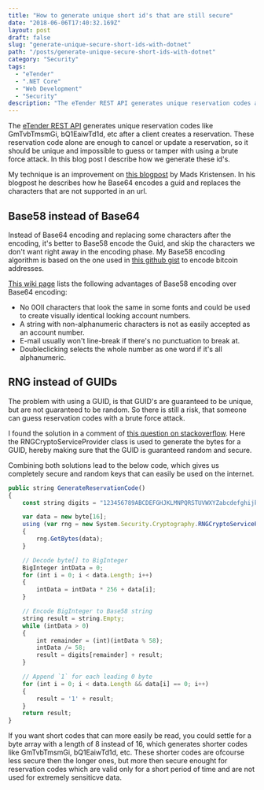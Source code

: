 ```yaml
---
title: "How to generate unique short id's that are still secure"
date: "2018-06-06T17:40:32.169Z"
layout: post
draft: false
slug: "generate-unique-secure-short-ids-with-dotnet"
path: "/posts/generate-unique-secure-short-ids-with-dotnet"
category: "Security"
tags:
  - "eTender"
  - ".NET Core"
  - "Web Development"
  - "Security"
description: "The eTender REST API generates unique reservation codes after a client creates a reservation. This reservation code alone is enough to cancel or update a reservation, so it should be unique and impossible to guess or tamper with using a brute force attack. In this blog post I describe how we generate these id’s."
---
```


The [eTender REST API](http://thereservationbook.com/docs/developers/) generates unique reservation codes like GmTvbTmsmGi, bQ1EaiwTd1d, etc after a client creates a reservation. These reservation code alone are enough to cancel or update a reservation, so it should be unique and impossible to guess or tamper with using a brute force attack. In this blog post I describe how we generate these id's.

My technique is an improvement on [this blogpost](https://madskristensen.net/blog/A-shorter-and-URL-friendly-GUID) by Mads Kristensen. In his blogpost he describes how he Base64 encodes a guid and replaces the characters that are not supported in an url.

## Base58 instead of Base64

Instead of Base64 encoding and replacing some characters after the encoding, it's better to Base58 encode the Guid, and skip the characters we don't want right away in the encoding phase. My Base58 encoding algorithm is based on the one used in [this github gist](https://gist.github.com/CodesInChaos/3175971) to encode bitcoin addresses.

[This wiki page](https://en.bitcoin.it/wiki/Base58Check_encoding) lists the following advantages of Base58 encoding over Base64 encoding:

* No 0OIl characters that look the same in some fonts and could be used to create visually identical looking account numbers.
* A string with non-alphanumeric characters is not as easily accepted as an account number.
* E-mail usually won't line-break if there's no punctuation to break at.
* Doubleclicking selects the whole number as one word if it's all alphanumeric.

## RNG instead of GUIDs

The problem with using a GUID, is that GUID's are guaranteed to be unique, but are not guaranteed to be random. So there is still a risk, that someone can guess reservation codes with a brute force attack.

I found the solution in a comment of [this question on stackoverflow](https://stackoverflow.com/questions/2621563/how-random-is-system-guid-newguid-take-two). Here the RNGCryptoServiceProvider class is used to generate the bytes for a GUID, hereby making sure that the GUID is guaranteed random and secure.

Combining both solutions lead to the below code, which gives us completely secure and random keys that can easily be used on the internet.

```js
public string GenerateReservationCode()
{
    const string digits = "123456789ABCDEFGHJKLMNPQRSTUVWXYZabcdefghijkmnopqrstuvwxyz";

    var data = new byte[16];
    using (var rng = new System.Security.Cryptography.RNGCryptoServiceProvider())
    {
        rng.GetBytes(data);
    }

    // Decode byte[] to BigInteger
    BigInteger intData = 0;
    for (int i = 0; i < data.Length; i++)
    {
        intData = intData * 256 + data[i];
    }

    // Encode BigInteger to Base58 string
    string result = string.Empty;
    while (intData > 0)
    {
        int remainder = (int)(intData % 58);
        intData /= 58;
        result = digits[remainder] + result;
    }

    // Append `1` for each leading 0 byte
    for (int i = 0; i < data.Length && data[i] == 0; i++)
    {
        result = '1' + result;
    }
    return result;
}
```

If you want short codes that can more easily be read, you could settle for a byte array with a length of 8 instead of 16, which generates shorter codes like GmTvbTmsmGi, bQ1EaiwTd1d, etc. These shorter codes are ofcourse less secure then the longer ones, but more then secure enought for reservation codes which are valid only for a short period of time and are not used for extremely sensiticve data.
